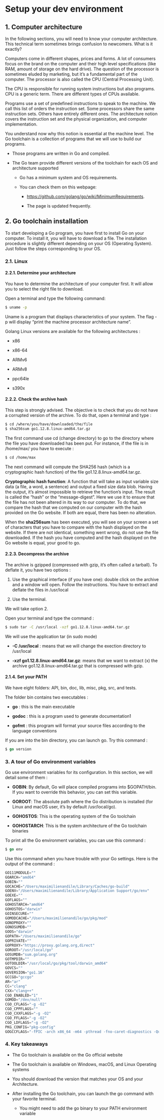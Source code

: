 # Setup your dev environment

## 1. Computer architecture

In the following sections, you will need to know your computer architecture. This technical term sometimes brings confusion to newcomers. What is it exactly?

Computers come in different shapes, prices and forms. A lot of consumers focus on the brand on the computer and their high level specifications (like RAM, amount of storage on the hard drive). The question of the processor is sometimes eluded by marketing, but it’s a fundamental part of the computer. The processor is also called the CPU (Central Processing Unit).

The CPU is responsible for running system instructions but also programs. CPU is a generic term. There are different types of CPUs available.

Programs use a set of predefined instructions to speak to the machine. We call this list of orders the instruction set. Some processors share the same instruction sets. Others have entirely different ones. The architecture notion covers the instruction set and the physical organization, and computer implementation.

You understand now why this notion is essential at the machine level. The Go toolchain is a collection of programs that we will use to build our programs.

- Those programs are written in Go and compiled.

- The Go team provide different versions of the toolchain for each OS and architecture supported

    - Go has a minimum system and OS requirements.

    - You can check them on this webpage:

        - https://github.com/golang/go/wiki/MinimumRequirements.

        - The page is updated frequently.

## 2. Go toolchain installation

To start developing a Go program, you have first to install Go on your computer. To install it, you will have to download a file. The installation procedure is slightly different depending on your OS (Operating System). Just follow the steps corresponding to your OS.

### 2.1. Linux

#### 2.2.1. Determine your architecture

You have to determine the architecture of your computer first. It will allow you to select the right file to download.

Open a terminal and type the following command:

```bash
$ uname -p
```

Uname is a program that displays characteristics of your system. The flag -p will display “print the machine processor architecture name”.

Golang Linux versions are available for the following architectures :

- x86

- x86-64

- ARMv6

- ARMv8

- ppc64le

- s390x

#### 2.2.2. Check the archive hash

This step is strongly advised. The objective is to check that you do not have a corrupted version of the archive. To do that, open a terminal and type :

```bash
$ cd /where/you/have/downloaded/the/file
$ sha256sum go1.12.8.linux-amd64.tar.gz
```

The first command use cd (change directory) to go to the directory where the file you have downloaded has been put. For instance, if the file is in /home/max/ you have to execute :

```bash
$ cd /home/max
```

The next command will compute the SHA256 hash (which is a cryptographic hash function) of the file go1.12.8.linux-amd64.tar.gz.

**Cryptographic hash function**: A function that will take as input variable size data (a file, a word, a sentence) and output a fixed size data blob. Having the output, it’s almost impossible to retrieve the function’s input. The result is called the “hash” or the “message-digest”. Here we use it to ensure that the file has not been altered in its way to our computer. To do that, we compare the hash that we computed on our computer with the hash provided on the Go website. If both are equal, there has been no alteration.

When the **sha256sum** has been executed, you will see on your screen a set of characters that you have to compare with the hash displayed on the website. If there are not identical, something went wrong, do not use the file downloaded. If the hash you have computed and the hash displayed on the Go website is equal, your good to go.


#### 2.2.3. Decompress the archive

The archive is gzipped (compressed with gzip, it’s often called a tarball). To deflate it, you have two options :

1. Use the graphical interface (if you have one): double click on the archive and a window will open. Follow the instructions. You have to extract and deflate the files in /usr/local

2. Use the terminal.

We will take option 2.

Open your terminal and type the command :

```bash
$ sudo tar -C /usr/local -xzf go1.12.8.linux-amd64.tar.gz
```
We will use the application tar (in sudo mode)

- **-C /usr/local** : means that we will change the exection directory to /usr/local

- **-xzf go1.12.8.linux-amd64.tar.gz**: means that we want to extract (x) the archive go1.12.8.linux-amd64.tar.gz that is compressed with gzip.

#### 2.1.4. Set your PATH

We have eight folders: API, bin, doc, lib, misc, pkg, src, and tests.

The folder bin contains two executables :

- **go** : this is the main executable

- **godoc** : this is a program used to generate documentation1

- **gofmt** : this program will format your source files according to the language conventions

If you are into the bin directory, you can launch go. Try this command :

```go
$ go version
```

### 3. A tour of Go environment variables

Go use environment variables for its configuration. In this section, we will detail some of them :

- **GOBIN**: By default, Go will place compiled programs into $GOPATH/bin. If you want to override this behavior, you can set this variable.

- **GOROOT**: The absolute path where the Go distribution is installed (for Linux and macOS user, it’s by default /usr/local/go).

- **GOHOSTOS**: This is the operating system of the Go toolchain

- **GOHOSTARCH**: This is the system architecture of the Go toolchain binaries

To print all the Go environment variables, you can use this command :

```go
$ go env
```
Use this command when you have trouble with your Go settings. Here is the output of the command :

```go
GO111MODULE=""
GOARCH="amd64"
GOBIN=""
GOCACHE="/Users/maximilienandile/Library/Caches/go-build"
GOENV="/Users/maximilienandile/Library/Application Support/go/env"
GOEXE=""
GOFLAGS=""
GOHOSTARCH="amd64"
GOHOSTOS="darwin"
GOINSECURE=""
GOMODCACHE="/Users/maximilienandile/go/pkg/mod"
GONOPROXY=""
GONOSUMDB=""
GOOS="darwin"
GOPATH="/Users/maximilienandile/go"
GOPRIVATE=""
GOPROXY="https://proxy.golang.org,direct"
GOROOT="/usr/local/go"
GOSUMDB="sum.golang.org"
GOTMPDIR=""
GOTOOLDIR="/usr/local/go/pkg/tool/darwin_amd64"
GOVCS=""
GOVERSION="go1.16"
GCCGO="gccgo"
AR="ar"
CC="clang"
CXX="clang++"
CGO_ENABLED="1"
GOMOD="/dev/null"
CGO_CFLAGS="-g -O2"
CGO_CPPFLAGS=""
CGO_CXXFLAGS="-g -O2"
CGO_FFLAGS="-g -O2"
CGO_LDFLAGS="-g -O2"
PKG_CONFIG="pkg-config"
GOGCCFLAGS="-fPIC -arch x86_64 -m64 -pthread -fno-caret-diagnostics -Qunused-arguments -fmessage-length=0 -fdebug-prefix-map=/var/folders/lm/9l2tk4811x32rmw4407f9h3m0000gn/T/go-build744222834=/tmp/go-build -gno-record-gcc-switches -fno-common"
```

### 4. Key takeaways

- The Go toolchain is available on the Go official website

- The Go toolchain is available on Windows, macOS, and Linux Operating systems

- You should download the version that matches your OS and your Architecture.

- After installing the Go toolchain, you can launch the go command with your favorite terminal.

    - You might need to add the go binary to your PATH environment variable
